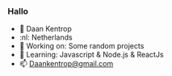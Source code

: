 ### Hallo

- :boy: Daan Kentrop 
- :nl: Netherlands 
- 🔭 Working on:  Some random projects
- 🌱 Learning: Javascript & Node.js & ReactJs
- 📫 Daankentrop@gmail.com 



